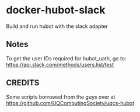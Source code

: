 # docker-hubot-slack
Build and run hubot with the slack adapter

## Notes
To get the user IDs required for hubot_uath, go to:
https://api.slack.com/methods/users.list/test

## CREDITS
Some scripts borrowed from the guys over at https://github.com/UQComputingSociety/uqcs-hubot
